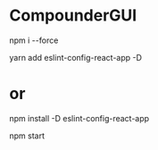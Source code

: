 # CompounderGUI

npm i --force

yarn add eslint-config-react-app -D
# or
npm install -D eslint-config-react-app

npm start
